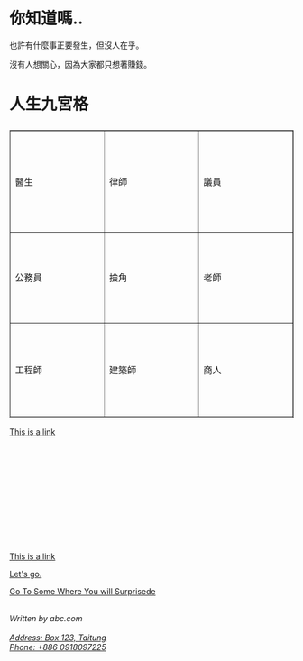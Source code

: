 <!DOCTYPE html>
<html>
<head>
<meta charset="UTF-8">
<meta name="description" content="Yi-Chang's net.art work">
<meta name="keywords" content="NTTU DOAI 107-2 the Media Art class's final exhibition">
<meta name="author" content="Yi-Chang Hsiao">
<meta http-equiv="refresh" content="5">
<title>WHO CARES</title>
<script src="SpryAssets/SpryMenuBar.js" type="text/javascript"></script>
<link href="SpryAssets/SpryMenuBarHorizontal.css" rel="stylesheet" type="text/css">
</head>
<body>
<h1>
<h1>  <a id="first">你知道嗎..</a></h1>
<p>也許有什麼事正要發生，但沒人在乎。</p>
<p>沒有人想關心，因為大家都只想著賺錢。</p>

<h1><p>人生九宮格</p></h1>
<table width="511" height="511" border="1">
<tr>
<td width="163" height="180">醫生</td>
<td width="163">律師</td>
<td width="163">議員</td>
</tr>
<tr>
<td height="161">公務員</td>
<td>撿角</td>
<td>老師</td>
</tr>
<tr>
<td height="166">工程師</td>
<td>建築師</td>
<td>商人</td>
</table>

<a href="http://www.nttu.edu.tw">This is a link</a>
<br><br>
<br><br><br><br><br><br><br><br><br><br><br>
<a href="http://www.nttu.edu.tw" target="_blank">This is a link</a>

<a href="../page1.html">Let's go.</a>

<a href="#first">Go To Some Where You will Surprisede</a>
<script type="text/javascript">
var MenuBar1 = new Spry.Widget.MenuBar("MenuBar1", {imgDown:"SpryAssets/SpryMenuBarDownHover.gif", imgRight:"SpryAssets/SpryMenuBarRightHover.gif"});
</script>
<br>
<address>
Written by abc.com<br>
<a href="mailto:art964310@gmail.com"Email us </a><br>
Address: Box 123, Taitung<br>
Phone: +886 0918097225
</address>
</body>
</body>
</html>
